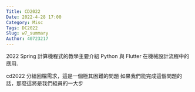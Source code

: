 ```yaml
---
Title: CD2022
Date: 2022-4-28 17:00
Category: Misc
Tags: DC2022
Slug: w7_summary
Author: 40723217
---
```


2022 Spring 計算機程式的教學主要介紹 Python 與 Flutter 在機械設計流程中的應用.

<!-- PELICAN_END_SUMMARY -->

cd2022 分組回檔需求，這是一個極其困難的問題
如果我們能完成這個問題的話，那麼這將是我們組員的一大步

